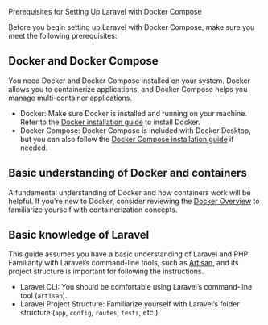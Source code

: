 Prerequisites for Setting Up Laravel with Docker Compose


Before you begin setting up Laravel with Docker Compose, make sure you meet the following prerequisites:

## Docker and Docker Compose

You need Docker and Docker Compose installed on your system. Docker allows you to containerize applications, and Docker Compose helps you manage multi-container applications.

- Docker: Make sure Docker is installed and running on your machine. Refer to the [Docker installation guide](/get-docker/) to install Docker.
- Docker Compose: Docker Compose is included with Docker Desktop, but you can also follow the [Docker Compose installation guide](/compose/install/) if needed.

## Basic understanding of Docker and containers

A fundamental understanding of Docker and how containers work will be helpful. If you're new to Docker, consider reviewing the [Docker Overview](/get-started/overview/) to familiarize yourself with containerization concepts.

## Basic knowledge of Laravel

This guide assumes you have a basic understanding of Laravel and PHP. Familiarity with Laravel’s command-line tools, such as [Artisan](https://laravel.com/docs/11.x/artisan), and its project structure is important for following the instructions.

- Laravel CLI: You should be comfortable using Laravel’s command-line tool (`artisan`).
- Laravel Project Structure: Familiarize yourself with Laravel’s folder structure (`app`, `config`, `routes`, `tests`, etc.).
